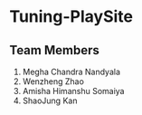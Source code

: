 # Tuning-PlaySite
## Team Members
1. Megha Chandra Nandyala
2. Wenzheng Zhao
3. Amisha Himanshu Somaiya
4. ShaoJung Kan
